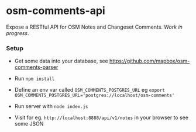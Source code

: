 # osm-comments-api
Expose a RESTful API for OSM Notes and Changeset Comments. _Work in progress_.

### Setup

 - Get some data into your database, see https://github.com/mapbox/osm-comments-parser

 - Run `npm install`

 - Define an env var called `OSM_COMMENTS_POSTGRES_URL` eg `export OSM_COMMENTS_POSTGRES_URL='postgres://localhost/osm-comments'`

 - Run server with `node index.js`

 - Visit for eg. `http://localhost:8888/api/v1/notes` in your browser to see some JSON